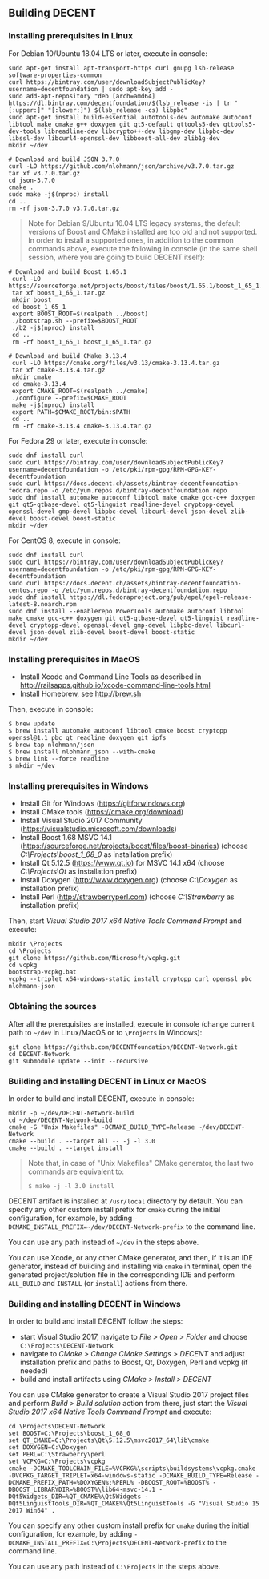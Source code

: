 Building DECENT
---------------

### Installing prerequisites in Linux

For Debian 10/Ubuntu 18.04 LTS or later, execute in console:

    sudo apt-get install apt-transport-https curl gnupg lsb-release software-properties-common
    curl https://bintray.com/user/downloadSubjectPublicKey?username=decentfoundation | sudo apt-key add -
    sudo add-apt-repository "deb [arch=amd64] https://dl.bintray.com/decentfoundation/$(lsb_release -is | tr "[:upper:]" "[:lower:]") $(lsb_release -cs) libpbc"
    sudo apt-get install build-essential autotools-dev automake autoconf libtool make cmake g++ doxygen git qt5-default qttools5-dev qttools5-dev-tools libreadline-dev libcrypto++-dev libgmp-dev libpbc-dev libssl-dev libcurl4-openssl-dev libboost-all-dev zlib1g-dev
    mkdir ~/dev

    # Download and build JSON 3.7.0
    curl -LO https://github.com/nlohmann/json/archive/v3.7.0.tar.gz
    tar xf v3.7.0.tar.gz
    cd json-3.7.0
    cmake .
    sudo make -j$(nproc) install
    cd ..
    rm -rf json-3.7.0 v3.7.0.tar.gz

> Note for Debian 9/Ubuntu 16.04 LTS legacy systems, the default versions of Boost and CMake installed are too old and not supported. In order to install a supported ones, in addition to the common commands above, execute the following in console (in the same shell session, where you are going to build DECENT itself):

    # Download and build Boost 1.65.1
     curl -LO https://sourceforge.net/projects/boost/files/boost/1.65.1/boost_1_65_1.tar.gz
     tar xf boost_1_65_1.tar.gz
     mkdir boost
     cd boost_1_65_1
     export BOOST_ROOT=$(realpath ../boost)
     ./bootstrap.sh --prefix=$BOOST_ROOT
     ./b2 -j$(nproc) install
     cd ..
     rm -rf boost_1_65_1 boost_1_65_1.tar.gz

    # Download and build CMake 3.13.4
     curl -LO https://cmake.org/files/v3.13/cmake-3.13.4.tar.gz
     tar xf cmake-3.13.4.tar.gz
     mkdir cmake
     cd cmake-3.13.4
     export CMAKE_ROOT=$(realpath ../cmake)
     ./configure --prefix=$CMAKE_ROOT
     make -j$(nproc) install
     export PATH=$CMAKE_ROOT/bin:$PATH
     cd ..
     rm -rf cmake-3.13.4 cmake-3.13.4.tar.gz

For Fedora 29 or later, execute in console:

    sudo dnf install curl
    sudo curl https://bintray.com/user/downloadSubjectPublicKey?username=decentfoundation -o /etc/pki/rpm-gpg/RPM-GPG-KEY-decentfoundation
    sudo curl https://docs.decent.ch/assets/bintray-decentfoundation-fedora.repo -o /etc/yum.repos.d/bintray-decentfoundation.repo
    sudo dnf install automake autoconf libtool make cmake gcc-c++ doxygen git qt5-qtbase-devel qt5-linguist readline-devel cryptopp-devel openssl-devel gmp-devel libpbc-devel libcurl-devel json-devel zlib-devel boost-devel boost-static
    mkdir ~/dev

For CentOS 8, execute in console:

    sudo dnf install curl
    sudo curl https://bintray.com/user/downloadSubjectPublicKey?username=decentfoundation -o /etc/pki/rpm-gpg/RPM-GPG-KEY-decentfoundation
    sudo curl https://docs.decent.ch/assets/bintray-decentfoundation-centos.repo -o /etc/yum.repos.d/bintray-decentfoundation.repo
    sudo dnf install https://dl.fedoraproject.org/pub/epel/epel-release-latest-8.noarch.rpm
    sudo dnf install --enablerepo PowerTools automake autoconf libtool make cmake gcc-c++ doxygen git qt5-qtbase-devel qt5-linguist readline-devel cryptopp-devel openssl-devel gmp-devel libpbc-devel libcurl-devel json-devel zlib-devel boost-devel boost-static
    mkdir ~/dev

### Installing prerequisites in MacOS

* Install Xcode and Command Line Tools as described in http://railsapps.github.io/xcode-command-line-tools.html
* Install Homebrew, see http://brew.sh

Then, execute in console:

    $ brew update
    $ brew install automake autoconf libtool cmake boost cryptopp openssl@1.1 pbc qt readline doxygen git ipfs
    $ brew tap nlohmann/json
    $ brew install nlohmann_json --with-cmake
    $ brew link --force readline
    $ mkdir ~/dev

### Installing prerequisites in Windows

* Install Git for Windows (https://gitforwindows.org)
* Install CMake tools (https://cmake.org/download)
* Install Visual Studio 2017 Community (https://visualstudio.microsoft.com/downloads)
* Install Boost 1.68 MSVC 14.1 (https://sourceforge.net/projects/boost/files/boost-binaries) (choose *C:\Projects\boost_1_68_0* as installation prefix)
* Install Qt 5.12.5 (https://www.qt.io) for MSVC 14.1 x64 (choose *C:\Projects\Qt* as installation prefix)
* Install Doxygen (http://www.doxygen.org) (choose *C:\Doxygen* as installation prefix)
* Install Perl (http://strawberryperl.com) (choose *C:\Strawberry* as installation prefix)

Then, start _Visual Studio 2017 x64 Native Tools Command Prompt_ and execute:

    mkdir \Projects
    cd \Projects
    git clone https://github.com/Microsoft/vcpkg.git
    cd vcpkg
    bootstrap-vcpkg.bat
    vcpkg --triplet x64-windows-static install cryptopp curl openssl pbc nlohmann-json

### Obtaining the sources

After all the prerequisites are installed, execute in console (change current path to `~/dev` in Linux/MacOS or to `\Projects` in Windows):

    git clone https://github.com/DECENTfoundation/DECENT-Network.git
    cd DECENT-Network
    git submodule update --init --recursive

### Building and installing DECENT in Linux or MacOS

In order to build and install DECENT, execute in console:

    mkdir -p ~/dev/DECENT-Network-build
    cd ~/dev/DECENT-Network-build
    cmake -G "Unix Makefiles" -DCMAKE_BUILD_TYPE=Release ~/dev/DECENT-Network
    cmake --build . --target all -- -j -l 3.0
    cmake --build . --target install

> Note that, in case of "Unix Makefiles" CMake generator, the last two commands are equivalent to:
>
>     $ make -j -l 3.0 install

DECENT artifact is installed at `/usr/local` directory by default. You can specify any other custom install prefix for `cmake` during the initial configuration, for example, by adding `-DCMAKE_INSTALL_PREFIX=~/dev/DECENT-Network-prefix` to the command line.

You can use any path instead of `~/dev` in the steps above.

You can use Xcode, or any other CMake generator, and then, if it is an IDE generator, instead of building and installing via `cmake` in terminal, open the generated project/solution file in the corresponding IDE and perform `ALL_BUILD` and `INSTALL` (or `install`) actions from there.

### Building and installing DECENT in Windows

In order to build and install DECENT follow the steps:
* start Visual Studio 2017, navigate to _File > Open > Folder_ and choose `C:\Projects\DECENT-Network`
* navigate to _CMake > Change CMake Settings > DECENT_ and adjust installation prefix and paths to Boost, Qt, Doxygen, Perl and vcpkg (if needed)
* build and install artifacts using _CMake > Install > DECENT_

You can use CMake generator to create a Visual Studio 2017 project files and perform _Build > Build solution_ action from there, just start the _Visual Studio 2017 x64 Native Tools Command Prompt_ and execute:

    cd \Projects\DECENT-Network
    set BOOST=C:\Projects\boost_1_68_0
    set QT_CMAKE=C:\Projects\Qt\5.12.5\msvc2017_64\lib\cmake
    set DOXYGEN=C:\Doxygen
    set PERL=C:\Strawberry\perl
    set VCPKG=C:\Projects\vcpkg
    cmake -DCMAKE_TOOLCHAIN_FILE=%VCPKG%\scripts\buildsystems\vcpkg.cmake -DVCPKG_TARGET_TRIPLET=x64-windows-static -DCMAKE_BUILD_TYPE=Release -DCMAKE_PREFIX_PATH=%DOXYGEN%;%PERL% -DBOOST_ROOT=%BOOST% -DBOOST_LIBRARYDIR=%BOOST%\lib64-msvc-14.1 -DQt5Widgets_DIR=%QT_CMAKE%\Qt5Widgets -DQt5LinguistTools_DIR=%QT_CMAKE%\Qt5LinguistTools -G "Visual Studio 15 2017 Win64" .

You can specify any other custom install prefix for `cmake` during the initial configuration, for example, by adding `-DCMAKE_INSTALL_PREFIX=C:\Projects\DECENT-Network-prefix` to the command line.

You can use any path instead of `C:\Projects` in the steps above.

